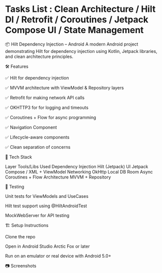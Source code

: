 # Tasks List : Clean Architecture / Hilt DI / Retrofit / Coroutines / Jetpack Compose UI / State Management

📦 Hilt Dependency Injection – Android A modern Android project demonstrating Hilt for dependency injection using Kotlin, Jetpack libraries, and clean architecture principles.

🛠️ Features

✅ Hilt for dependency injection

✅ MVVM architecture with ViewModel & Repository layers

✅ Retrofit for making network API calls

✅ OKHTTP3 for for logging and timeouts

✅ Coroutines + Flow for async programming

✅ Navigation Component

✅ Lifecycle-aware components

✅ Clean separation of concerns

🚀 Tech Stack

Layer Tools/Libs Used Dependency Injection Hilt (Jetpack) UI Jetpack Compose / XML + ViewModel Networking OkHttp Local DB Room Async Coroutines + Flow Architecture MVVM + Repository

🧪 Testing

Unit tests for ViewModels and UseCases

Hilt test support using @HiltAndroidTest

MockWebServer for API testing

🏗️ Setup Instructions

Clone the repo

Open in Android Studio Arctic Fox or later

Run on an emulator or real device with Android 5.0+

📷 Screenshots
